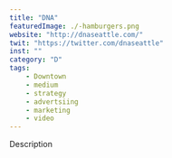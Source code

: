 ```yaml
---
title: "DNA"
featuredImage: ./-hamburgers.png
website: "http://dnaseattle.com/"
twit: "https://twitter.com/dnaseattle"
inst: ""
category: "D"
tags:
    - Downtown
    - medium
    - strategy
    - advertsiing
    - marketing
    - video
---
```


Description
